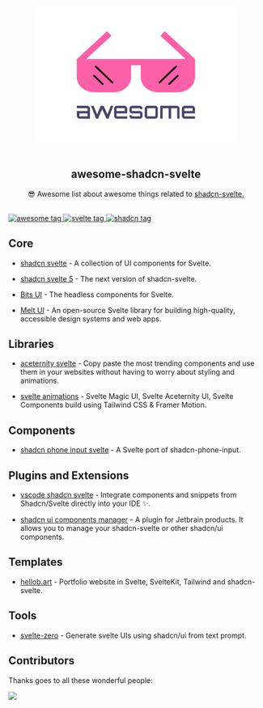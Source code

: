 <p align="center">
  <br>
  <img width="400" src="https://raw.githubusercontent.com/MosheRivkin/awesome-shadcn-svelte/95842e6ba15f90a6f019b5c7dbc114cbf8ba7f49/assets/logo.svg" alt="logo of awesome-shadcn-svelte repository">
  <br>
  <br>
</p>

<h2 align='center'>awesome-shadcn-svelte</h2>

<p align='center'>
😎 Awesome list about awesome things related to  <a href='https://ui.shadcn.com/' target="_blank">shadcn-svelte.</a>
</p>

<br>

<a href='https://github.com/MosheRivkin/awesome-shadcn-svelte/' target="_blank">
  <img src='https://cdn.rawgit.com/sindresorhus/awesome/d7305f38d29fed78fa85652e3a63e154dd8e8829/media/badge.svg' alt='awesome tag'>
</a>
<a href='https://svelte.dev/' target="_blank">
  <img src='https://img.shields.io/badge/svelte-5.0-orange.svg' alt='svelte tag'>
</a>
<a href='https://www.shadcn-svelte.com' target="_blank">
  <img src='https://img.shields.io/badge/shadcn-svelte-blue.svg' alt='shadcn tag'>
</a>

## Core

- [shadcn svelte](https://ui.shadcn.com) - A collection of UI components for
  Svelte.

- [shadcn svelte 5](https://next.shadcn-svelte.com) - The next version of
  shadcn-svelte.

- [Bits UI](https://bits-ui.com) - The headless components for Svelte.

- [Melt UI](https://melt-ui.com) - An open-source Svelte library for building
  high-quality, accessible design systems and web apps.

## Libraries

- [aceternity svelte](https://aceternity.sveltekit.io) - Copy paste the most
  trending components and use them in your websites without having to worry
  about styling and animations.

- [svelte animations](https://animation-svelte.vercel.app) - Svelte Magic UI,
  Svelte Aceternity UI, Svelte Components build using Tailwind CSS & Framer
  Motion.

## Components

- [shadcn phone input svelte](https://shadcn-phone-input-svelte.vercel.app) - A
  Svelte port of shadcn-phone-input.

## Plugins and Extensions

- [vscode shadcn svelte](https://marketplace.visualstudio.com/items?itemName=Selemondev.vscode-shadcn-svelte) -
  Integrate components and snippets from Shadcn/Svelte directly into your IDE
  ✨.

- [shadcn ui components manager](https://plugins.jetbrains.com/plugin/23479-shadcn-ui-components-manager) -
  A plugin for Jetbrain products. It allows you to manage your shadcn-svelte or
  other shadcn/ui components.

<!-- ## Blocks -->

## Templates

- [hellob.art](https://hellob.art) - Portfolio website in Svelte, SvelteKit,
  Tailwind and shadcn-svelte.

<!-- ## Lists -->

## Tools

- [svelte-zero](https://svelte0.dev) - Generate svelte UIs using shadcn/ui from
  text prompt.

## Contributors

Thanks goes to all these wonderful people:

<a href="https://github.com/MosheRivkin/awesome-shadcn-svelte/graphs/contributors">
  <img src="https://contrib.rocks/image?repo=MosheRivkin/awesome-shadcn-svelte" />
</a>
